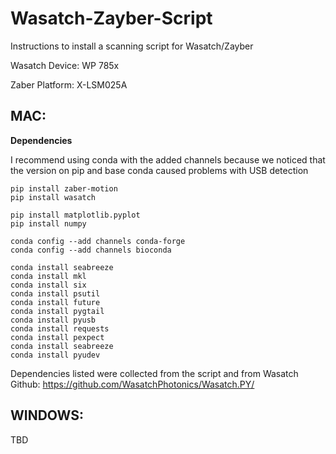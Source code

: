 # Wasatch-Zayber-Script
Instructions to install a scanning script for Wasatch/Zayber

Wasatch Device: WP 785x

Zaber Platform: X-LSM025A


## MAC:
**Dependencies**

I recommend using conda with the added channels because we noticed that the version on pip and base conda caused problems with USB detection

	pip install zaber-motion
	pip install wasatch

 	pip install matplotlib.pyplot
   	pip install numpy
  
	conda config --add channels conda-forge
	conda config --add channels bioconda
 
	conda install seabreeze	
	conda install mkl
	conda install six
	conda install psutil
	conda install future
	conda install pygtail
 	conda install pyusb
	conda install requests
 	conda install pexpect
	conda install seabreeze
 	conda install pyudev

Dependencies listed were collected from the script and from Wasatch Github: https://github.com/WasatchPhotonics/Wasatch.PY/ 
 
## WINDOWS:
  TBD
